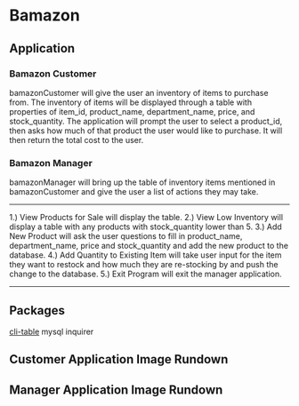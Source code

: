 # Bamazon

## Application

### Bamazon Customer
bamazonCustomer will give the user an inventory of items to purchase from. The inventory of items will be displayed through a table with properties of item_id, product_name, department_name, price, and stock_quantity. The application will prompt the user to select a product_id, then asks how much of that product the user would like to purchase. It will then return the total cost to the user.

### Bamazon Manager
bamazonManager will bring up the table of inventory items mentioned in bamazonCustomer and give the user a list of actions they may take. 
- - -
1.) View Products for Sale will display the table. 
2.) View Low Inventory will display a table with any products with stock_quantity lower than 5. 
3.) Add New Product will ask the user questions to fill in product_name, department_name, price and stock_quantity and add the new product to the database. 
4.) Add Quantity to Existing Item will take user input for the item they want to restock and how much they are re-stocking by and push the change to the database.
5.) Exit Program will exit the manager application.
- - -
## Packages
[cli-table](https://www.npmjs.com/package/cli-table)
mysql
inquirer

## Customer Application Image Rundown

## Manager Application Image Rundown
